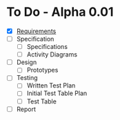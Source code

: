 # To Do - Alpha 0.01
- [X] [Requirements](Requirements.md)
- [ ] Specification
    - [ ] Specifications
    - [ ] Activity Diagrams
- [ ] Design
    - [ ] Prototypes
- [ ] Testing
    - [ ] Written Test Plan
    - [ ] Initial Test Table Plan
    - [ ] Test Table
- [ ] Report
